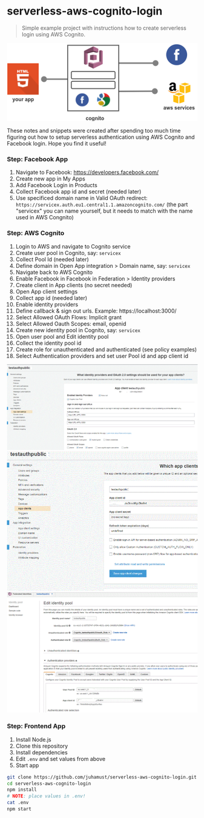 # serverless-aws-cognito-login

> Simple example project with instructions how to create serverless login using AWS Cognito.

![Overview](https://github.com/TJarriault/auth-Cognito/blob/master/overview.png)

These notes and snippets were created after spending too much time figuring out how to setup serverless authentication using AWS Cognito and Facebook login. Hope you find it useful!

### Step: Facebook App

1. Navigate to Facebook: https://developers.facebook.com/
2. Create new app in My Apps
3. Add Facebook Login in Products
4. Collect Facebook app id and secret (needed later)
5. Use specificed domain name in Valid OAuth redirect:
  `https://servicex.auth.eu1.central1.1.amazoncognito.com/` (the part "servicex" you can name yourself, but it needs to match with the name used in AWS Congnito)

### Step: AWS Cognito

1. Login to AWS and navigate to Cognito service
2. Create user pool in Cognito, say: `servicex`
3. Collect Pool Id (needed later)
4. Define domain in Open App integration > Domain name, say: `servicex`
5. Navigate back to AWS Cognito
6. Enable Facebook in Facebook in Federation > Identity providers
7. Create client in App clients (no secret needed)
8. Open App client settings
9. Collect app id (needed later)
10. Enable identity providers
11. Define callback & sign out urls. Example: https://localhost:3000/
12. Select Allowed OAuth Flows: Implicit grant
13. Select Allowed Oauth Scopes: email, openid
14. Create new identity pool in Cognito, say: `servicex`
15. Open user pool and Edit identity pool
16. Collect the identity pool id
17. Create role for unauthenticated and authenticated (see policy examples)
18. Select Authentication providers and set user Pool id and app client id

![Overview](https://github.com/TJarriault/auth-Cognito/blob/master/cognito.GIF)
![Overview](https://github.com/TJarriault/auth-Cognito/blob/master/cognito-App-Client.GIF)
![Overview](https://github.com/TJarriault/auth-Cognito/blob/master/cognito-idp.GIF)
### Step: Frontend App

1. Install Node.js
2. Clone this repository
3. Install dependencies
4. Edit `.env` and set values from above
4. Start app

```sh
git clone https://github.com/juhamust/serverless-aws-cognito-login.git
cd serverless-aws-cognito-login
npm install
# NOTE: place values in .env!
cat .env
npm start
```
